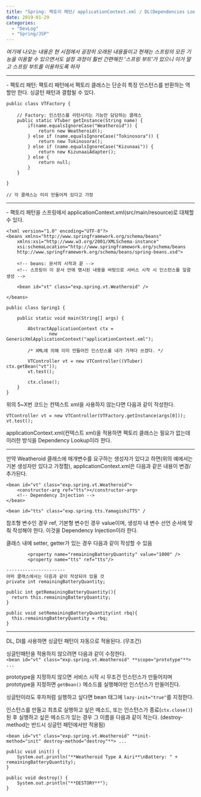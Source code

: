 ```yaml
---
title: "Spring: 팩토리 패턴/ applicationContext.xml / DL(Dependencies Lookup) / DI(Dependencies Injection)"
date: 2019-01-29
categories: 
  - "DevLog"
  - "Spring/JSP"
---
```


_여기에 나오는 내용은 현 시점에서 굉장히 오래된 내용들이고 현재는 스프링의 모든 기능을 이용할 수 있으면서도 설정 과정이 훨씬 간편해진 '스프링 부트'가 있으니 이거 말고 스프링 부트를 이용하도록 하자_

* * *

\- 팩토리 패턴: 팩토리 패턴에서 팩토리 클래스는 단순히 특정 인스턴스를 반환하는 역할만 한다. 싱글턴 패턴과 결합될 수 있다.

```
public class VTFactory {
    
    // Factory: 인스턴스를 리턴시키는 기능만 담당하는 클래스
    public static VTuber getInstance(String name) {
        if(name.equalsIgnoreCase("Weatheroid")) {
            return new Weatheroid();
        } else if (name.equalsIgnoreCase("Tokinosora")) {
            return new Tokinosora();
        } else if (name.equalsIgnoreCase("Kizunaai")) {
            return new KizunaaiAdapter();
        } else {
            return null;
        }
    }
 
}

// 각 클래스는 미리 만들어져 있다고 가정
```

* * *

\- 팩토리 패턴을 스프링에서 applicationContext.xml(src/main/resource)로 대체할 수 있다.

```
<?xml version="1.0" encoding="UTF-8"?>
<beans xmlns="http://www.springframework.org/schema/beans"
    xmlns:xsi="http://www.w3.org/2001/XMLSchema-instance"
    xsi:schemaLocation="http://www.springframework.org/schema/beans 
    http://www.springframework.org/schema/beans/spring-beans.xsd">
    
    <!-- beans: 문서의 시작과 끝 -->
    <!-- 스프링이 이 문서 안에 명시된 내용을 바탕으로 서비스 시작 시 인스턴스를 일괄 생성 -->
    
    <bean id="vt" class="exp.spring.vt.Weatheroid" />
    
</beans>

```

```
public class Spring1 {
 
    public static void main(String[] args) {
 
        AbstractApplicationContext ctx = 
                new GenericXmlApplicationContext("applicationContext.xml");
 
        /* XML에 의해 이미 만들어진 인스턴스를 내가 가져다 쓰겠다. */
 
        VTController vt = new VTController((VTuber) ctx.getBean("vt"));
        vt.test();
        
        ctx.close();
    }
}
```

위의 5~X번 코드는 컨텍스트 xml을 사용하지 않는다면 다음과 같이 작성한다.

```
VTController vt = new VTController(VTFactory.getInstance(args[0]));
vt.test();
```

applicationContext.xml(컨텍스트 xml)을 적용하면 팩토리 클래스는 필요가 없는데 이러한 방식을 Dependency Lookup이라 한다.

* * *

만약 Weatheroid 클래스에 매개변수를 요구하는 생성자가 있다고 하면(위의 예에서는 기본 생성자만 있다고 가정함), applicationContext.xml은 다음과 같은 내용이 변경/추가된다.

```
<bean id="vt" class="exp.spring.vt.Weatheroid">
    <constructor-arg ref="tts"></constructor-arg>
    <!-- Dependency Injection -->
</bean>

<bean id="tts" class="exp.spring.tts.YamagishiTTS" /

```

참조형 변수인 경우 ref, 기본형 변수인 경우 value이며, 생성자 내 변수 선언 순서에 맞춰 작성해야 한다. 이것을 Dependency Injection이라 한다.

클래스 내에 setter, getter가 있는 경우 다음과 같이 작성할 수 있음

```
        <property name="remainingBatteryQuantity" value="1000" />
        <property name="tts" ref="tts"/>

---------------------- 
아마 클래스에서는 다음과 같이 작성되어 있을 것
private int remainingBatteryQuantity;

public int getRemainingBatteryQuantity(){
  return this.remainingBatteryQuantity;
}

public void setRemainingBatteryQuantity(int rbq){
  this.remainingBatteryQuantity = rbq;
}
```

* * *

DL, DI를 사용하면 싱글턴 패턴이 자동으로 적용된다. (무조건)

싱글턴패턴을 적용하지 않으려면 다음과 같이 수정한다. `<bean id="vt" class="exp.spring.vt.Weatheroid" **scope="prototype"**> ...`

prototype을 지정하지 않으면 서비스 시작 시 무조건 인스턴스가 만들어지며 prototype을 지정하면 `getBean()` 메소드를 실행해야만 인스턴스가 만들어진다.

싱글턴이라도 후자처럼 실행하고 싶다면 bean 태그에 `lazy-init="true"`를 지정한다.

인스턴스를 만들고 최초로 실행하고 싶은 메소드, 또는 인스턴스가 종료(`ctx.close()`)된 후 실행하고 싶은 메소드가 있는 경우 그 이름을 다음과 같이 적는다. (destroy-method는 반드시 싱글턴 패턴에서만 적용됨)

`<bean id="vt" class="exp.spring.vt.Weatheroid" **init-method="init" destroy-method="destroy"**> ...`

```
public void init() {
    System.out.println("**Weatheroid Type A Airi**\nBattery: " + remainingBatteryQuantity);
}

public void destroy() {
    System.out.println("**DESTORY**");
}

```
